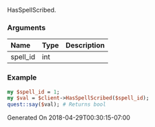 HasSpellScribed.
### Arguments
**Name**|**Type**|**Description**
:---|:---|:---
spell_id|int|

### Example

```perl
my $spell_id = 1;
my $val = $client->HasSpellScribed($spell_id);
quest::say($val); # Returns bool
```


Generated On 2018-04-29T00:30:15-07:00